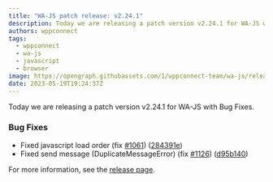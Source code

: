 ```yaml
---
title: "WA-JS patch release: v2.24.1"
description: Today we are releasing a patch version v2.24.1 for WA-JS with Bug Fixes.
authors: wppconnect
tags:
  - wppconnect
  - wa-js
  - javascript
  - browser
image: https://opengraph.githubassets.com/1/wppconnect-team/wa-js/releases/tag/v2.24.1
date: 2023-05-19T19:24:37Z
---
```


Today we are releasing a patch version v2.24.1 for WA-JS with Bug Fixes.

<!--truncate-->

### Bug Fixes

* Fixed javascript load order (fix [#1061](https://github.com/wppconnect-team/wa-js/issues/1061)) ([284391e](https://github.com/wppconnect-team/wa-js/commit/284391eacf2351fe090ba3b48f5c9708b66e5032))
* Fixed send message (DuplicateMessageError) (fix [#1126](https://github.com/wppconnect-team/wa-js/issues/1126)) ([d95b140](https://github.com/wppconnect-team/wa-js/commit/d95b140164e688c2603487602283039114a9e9b0))

For more information, see the [release page](https://github.com/wppconnect-team/wa-js/releases/tag/v2.24.1).